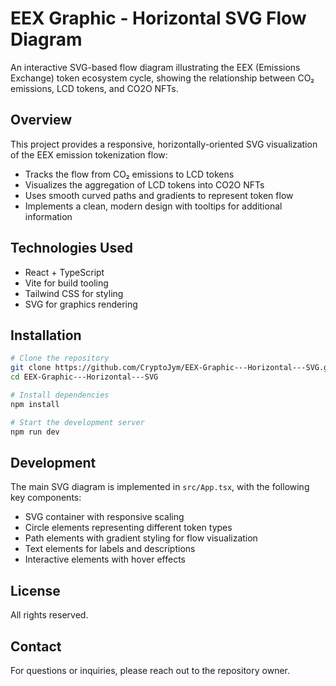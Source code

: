 # EEX Graphic - Horizontal SVG Flow Diagram

An interactive SVG-based flow diagram illustrating the EEX (Emissions Exchange) token ecosystem cycle, showing the relationship between CO₂ emissions, LCD tokens, and CO2O NFTs.

## Overview

This project provides a responsive, horizontally-oriented SVG visualization of the EEX emission tokenization flow:

- Tracks the flow from CO₂ emissions to LCD tokens
- Visualizes the aggregation of LCD tokens into CO2O NFTs
- Uses smooth curved paths and gradients to represent token flow
- Implements a clean, modern design with tooltips for additional information

## Technologies Used

- React + TypeScript
- Vite for build tooling
- Tailwind CSS for styling
- SVG for graphics rendering

## Installation

```bash
# Clone the repository
git clone https://github.com/CryptoJym/EEX-Graphic---Horizontal---SVG.git
cd EEX-Graphic---Horizontal---SVG

# Install dependencies
npm install

# Start the development server
npm run dev
```

## Development

The main SVG diagram is implemented in `src/App.tsx`, with the following key components:

- SVG container with responsive scaling
- Circle elements representing different token types
- Path elements with gradient styling for flow visualization
- Text elements for labels and descriptions
- Interactive elements with hover effects

## License

All rights reserved.

## Contact

For questions or inquiries, please reach out to the repository owner. 